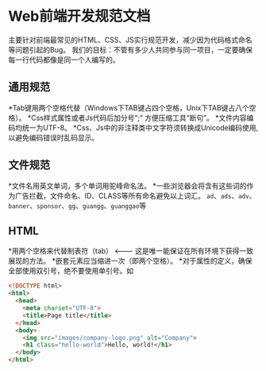 # Web前端开发规范文档

主要针对前端最常见的HTML、CSS、JS实行规范开发，减少因为代码格式命名等问题引起的Bug。
我们的目标：不管有多少人共同参与同一项目，一定要确保每一行代码都像是同一个人编写的。

通用规范
-------
*Tab键用两个空格代替（Windows下TAB键占四个空格，Unix下TAB键占八个空格）。
*Css样式属性或者Js代码后加分号“;”    方便压缩工具“断句”。
*文件内容编码均统一为UTF-8。
*Css、Js中的非注释类中文字符须转换成Unicode编码使用, 以避免编码错误时乱码显示。

文件规范
-------
*文件名用英文单词，多个单词用驼峰命名法。
*一些浏览器会将含有这些词的作为广告拦截，文件命名、ID、CLASS等所有命名避免以上词汇。
`ad`、`ads`、`adv`、`banner`、`sponsor`、`gg`、`guangg`、`guanggao`等


HTML
-------

*用两个空格来代替制表符（tab） <--- 这是唯一能保证在所有环境下获得一致展现的方法。
*嵌套元素应当缩进一次（即两个空格）。
*对于属性的定义，确保全部使用双引号，绝不要使用单引号。如<a href=""></a>

```html
<!DOCTYPE html>
<html>
  <head>
    <meta charset="UTF-8">
    <title>Page title</title>
  </head>
  <body>
    <img src="images/company-logo.png" alt="Company">
    <h1 class="hello-world">Hello, world!</h1>
  </body>
</html>
```

